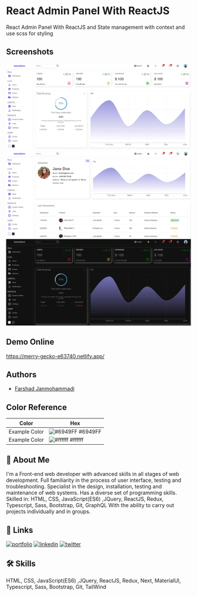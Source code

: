 
# React Admin Panel With ReactJS

React Admin Panel With ReactJS and State management with context and use scss for styling


## Screenshots

![App Screenshot1](https://github.com/FarshadJanmohammadi/images/blob/main/panel1.jpg?raw=true)
![App Screenshot1](https://github.com/FarshadJanmohammadi/images/blob/main/panel2.jpg?raw=true)
![App Screenshot1](https://github.com/FarshadJanmohammadi/images/blob/main/panel3.jpg?raw=true)




## Demo Online 


https://merry-gecko-e63740.netlify.app/



## Authors

- [Farshad Janmohammadi](https://www.FarshadJanmohammadi.ir)

## Color Reference 

| Color             | Hex                                                                |
| ----------------- | ------------------------------------------------------------------ |
| Example Color | ![#6949FF](https://via.placeholder.com/10/6949FF?text=+) #6949FF |
| Example Color | ![#ffffff](https://via.placeholder.com/10/ffffff?text=+) #ffffff |






## 🚀 About Me
I'm a Front-end web developer with advanced skills in all stages of web development. Full familiarity in the process of user interface, testing and troubleshooting. Specialist in the design, installation, testing and maintenance of web systems. Has a diverse set of programming skills. Skilled in:
HTML, CSS, JavaScript(ES6) ,JQuery, ReactJS, Redux, Typescript, Sass, Bootstrap, Git, GraphQL 
With the ability to carry out projects individually and in groups.


## 🔗 Links

[![portfolio](https://img.shields.io/badge/my_portfolio-000?style=for-the-badge&logo=ko-fi&logoColor=white)](https://github.com/farshadjanmohammadi)
[![linkedin](https://img.shields.io/badge/linkedin-0A66C2?style=for-the-badge&logo=linkedin&logoColor=white)](https://www.linkedin.com/in/farshadjanmohammadi)
[![twitter](https://img.shields.io/badge/twitter-1DA1F2?style=for-the-badge&logo=twitter&logoColor=white)](https://twitter.com/farshadjanm1)


## 🛠 Skills

HTML, CSS, JavaScript(ES6) ,JQuery, ReactJS, Redux, Next, MaterialUI, Typescript, Sass, Bootstrap, Git, TailWind


